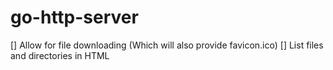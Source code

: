 # go-http-server

[] Allow for file downloading (Which will also provide favicon.ico)
[] List files and directories in HTML